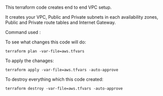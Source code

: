 This terraform code creates end to end VPC setup.

It creates your VPC, Public and Private subnets in each availability zones, Public and Private route tables and Internet Gateway.

Command used :

To see what changes this code will do:
    
    terraform plan -var-file=aws.tfvars 

To apply the chanages:

    terraform apply -var-file=aws.tfvars -auto-approve

To destroy everything which this code created:

    terraform destroy -var-file=aws.tfvars -auto-approve


